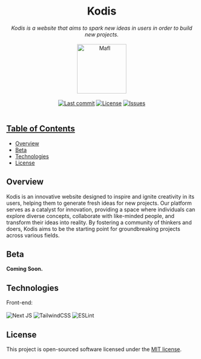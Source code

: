 
<h1 align="center">Kodis</h1>
<p align="center">
  <i>Kodis is a website that aims to spark new ideas in users in order to build new projects.</i>
  <br/><br/>
  <img width="130" alt="Mafl" src="https://github.com/icarodredd/kodis/assets/78151906/4d636cc2-c588-4457-907c-8e9addb73f74"/>
  <br/><br/>
  <a target="_blank" href="https://github.com/icarodredd/kodis/commits"><img src="https://img.shields.io/github/last-commit/icarodredd/kodis?logo=github&color=fff&logoColor=fff" alt="Last commit"/></a>
  <a href="https://github.com/icarodredd/kodis/blob/main/LICENSE"><img src="https://img.shields.io/badge/License-MIT-609966?logo=opensourceinitiative&logoColor=fff&color=fff" alt="License"/></a>
    <a href="https://github.com/icarodredd/kodis/issues"><img src="https://img.shields.io/github/issues/icarodredd/kodis?color=fff" alt="Issues"/</a>
  <br/><br/>
<!--- <img src="preview" alt="kodis" width="100%"/> -->
</p>

## Table of Contents

- [Overview](#overview)
- [Beta](#beta)
- [Technologies](#technologies)
- [License](#license)

## Overview

Kodis is an innovative website designed to inspire and ignite creativity in its users, helping them to generate fresh ideas for new projects. Our platform serves as a catalyst for innovation, providing a space where individuals can explore diverse concepts, collaborate with like-minded people, and transform their ideas into reality. By fostering a community of thinkers and doers, Kodis aims to be the starting point for groundbreaking projects across various fields.

## Beta

**Coming Soon.**

## Technologies
Front-end: <br><br/>
![Next JS](https://img.shields.io/badge/Next-black?style=for-the-badge&logo=next.js&logoColor=white)
![TailwindCSS](https://img.shields.io/badge/tailwindcss-%2338B2AC.svg?style=for-the-badge&logo=tailwind-css&logoColor=white)
![ESLint](https://img.shields.io/badge/ESLint-4B3263?style=for-the-badge&logo=eslint&logoColor=white)


## License

This project is open-sourced software licensed under the [MIT license](https://github.com/icarodredd/kodis/blob/main/LICENSE).

